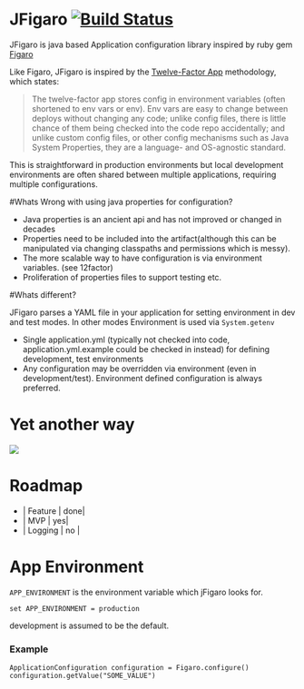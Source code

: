 # JFigaro [![Build Status](https://travis-ci.org/bitfurry/jfigaro.svg?branch=master)](https://travis-ci.org/bitfurry/jfigaro)

JFigaro is java based Application configuration library inspired by ruby gem [Figaro](https://github.com/laserlemon/figaro)

Like Figaro, JFigaro is inspired by the [Twelve-Factor App](http://12factor.net) methodology, which states:

> The twelve-factor app stores config in environment variables (often shortened to env vars or env). Env vars are easy to change between deploys without changing any code; unlike config files, there is little chance of them being checked into the code repo accidentally; and unlike custom config files, or other config mechanisms such as Java System Properties, they are a language- and OS-agnostic standard.

This is straightforward in production environments but local development environments are often shared between multiple applications, requiring multiple configurations.

#Whats Wrong with using java properties for configuration?

- Java properties is an ancient api and has not improved or changed in decades
- Properties need to be included into the artifact(although this can be manipulated via changing classpaths and permissions which is messy). 
- The more scalable way to have configuration is via environment variables. (see 12factor)
- Proliferation of properties files to support testing etc.

#Whats different?

JFigaro parses a YAML file in your application for setting environment in dev and test modes. In other modes Environment is used via `System.getenv`

- Single application.yml (typically not checked into code, application.yml.example could be checked in instead) for defining development, test environments
- Any configuration may be overridden via environment (even in development/test). Environment defined configuration is always preferred.

# Yet another way

<img src="http://imgs.xkcd.com/comics/standards.png">


# Roadmap

- | Feature | done|
- | MVP | yes|
- | Logging | no |
# App Environment
`APP_ENVIRONMENT` is the environment variable which jFigaro looks for. 

```
set APP_ENVIRONMENT = production
```

development is assumed to be the default.


### Example
```
ApplicationConfiguration configuration = Figaro.configure()
configuration.getValue("SOME_VALUE")
``` 
